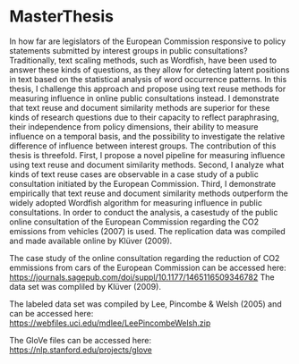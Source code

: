 # MasterThesis
In how far are legislators of the European Commission responsive to policy statements submitted by interest groups in public consultations? Traditionally, text scaling methods, such as Wordfish, have been used to answer these kinds of questions, as they allow for detecting latent positions in text based on the statistical analysis of word occurrence patterns. In this thesis, I challenge this approach and propose using text reuse methods for measuring influence in online public consultations instead. I demonstrate that text reuse and document similarity methods are superior for these kinds of research questions due to their capacity to reflect paraphrasing, their independence from policy dimensions, their ability to measure influence on a temporal basis, and the possibility to investigate the relative difference of influence between interest groups. The contribution of this thesis is threefold. First,  I  propose a  novel pipeline for measuring influence using text reuse and document similarity methods. Second, I analyze what kinds of text reuse cases are observable in a case study of a public consultation initiated by the European Commission. Third, I demonstrate empirically that text reuse and document similarity methods outperform the widely adopted Wordfish algorithm for measuring influence in public consultations.  In order to conduct the analysis, a casestudy of the public online consultation of the European Commission regarding the CO2 emissions from vehicles (2007) is used. The replication data was compiled and made available online by Klüver (2009).

The case study of the online consultation regarding the reduction of CO2 emmissions from cars of the European Commission can be accessed here: https://journals.sagepub.com/doi/suppl/10.1177/1465116509346782 
The data set was compliled by Klüver (2009).

The labeled data set was compiled by Lee, Pincombe & Welsh (2005) and can be accessed here: https://webfiles.uci.edu/mdlee/LeePincombeWelsh.zip

The GloVe files can be accessed here: https://nlp.stanford.edu/projects/glove